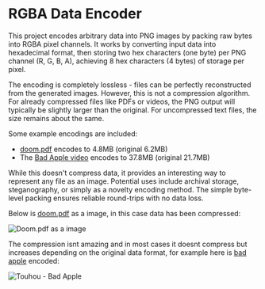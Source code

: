 # RGBA Data Encoder  

This project encodes arbitrary data into PNG images by packing raw bytes into RGBA pixel channels. It works by converting input data into hexadecimal format, then storing two hex characters (one byte) per PNG channel (R, G, B, A), achieving 8 hex characters (4 bytes) of storage per pixel.  

The encoding is completely lossless - files can be perfectly reconstructed from the generated images. However, this is not a compression algorithm. For already compressed files like PDFs or videos, the PNG output will typically be slightly larger than the original. For uncompressed text files, the size remains about the same.  

Some example encodings are included:  
- [doom.pdf](https://github.com/ading2210/doompdf) encodes to 4.8MB (original 6.2MB)  
- The [Bad Apple video](https://dn720401.ca.archive.org/0/items/TouhouBadApple/Touhou%20-%20Bad%20Apple.mp4) encodes to 37.8MB (original 21.7MB)  

While this doesn't compress data, it provides an interesting way to represent any file as an image. Potential uses include archival storage, steganography, or simply as a novelty encoding method. The simple byte-level packing ensures reliable round-trips with no data loss.  

Below is [doom.pdf](https://github.com/ading2210/doompdf) as a image, in this case data has been compressed:

![Doom.pdf as a image](./test/doom.pdf.png)

The compression isnt amazing and in most cases it doesnt compress but increases depending on the original data format, for example here is [bad apple](https://dn720401.ca.archive.org/0/items/TouhouBadApple/Touhou%20-%20Bad%20Apple.mp4) encoded:

![Touhou - Bad Apple](./test/bad-apple.mp4.png)
